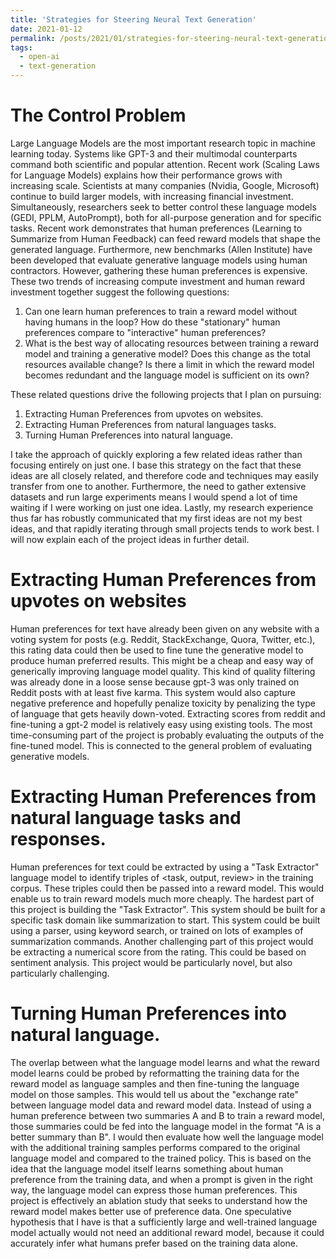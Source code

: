 ```yaml
---
title: 'Strategies for Steering Neural Text Generation'
date: 2021-01-12
permalink: /posts/2021/01/strategies-for-steering-neural-text-generation
tags:
  - open-ai
  - text-generation
---
```


<!---
# Outline
- Thesis: Steering language models is a high leverage problem, and I have identified a few reasonable strategies to explore.
  - language models are receiving increasing focus.
    - The Scaling Laws papers strongly suggest that increased investment should continue to reduce the loss of the generative models
    - The Learning to Summarize from Human Feedback paper suggests that human labeled data sets can improve the specific task performance of the generative model.
    - These human labeled datasets are expensive to curate because they require motivated human effort over an extended period of time.
  - A couple of natural questions emerge:
    1. Can one learn human preferences to train a reward model without having humans in the loop? How do these "offline" human preferences compare to "online" human preferences?
    2. What is the best way of allocating resources between training a reward model and training a generative model? Does this change as the total resources available change? Is there a limit in which the reward model becomes redundant and the language model is sufficient on its own?
  - I'll explore some strategies for exploring the questions:
    1. Human preferences for text have already been given on any website with a voting system for posts (e.g. Reddit, StackExchange, Quora, Twitter, etc.), this rating data could then be used to fine tune the generative model to produce human preferred results. This might be a cheap and easy way of generically improving language model quality.
       - This kind of quality filtering was already done in a loose sense because gpt-3 was only trained on Reddit posts with at least five karma.
       - This system would also capture negative preference and hopefully penalize toxicity by penalizing the type of language that gets heavily down-voted.
       - Extracting scores from reddit and fine-tuning a gpt-2 model is relatively easy using existing tools.
       - The most time-consuming part of the project is probably evaluating the outputs of the fine-tuned model. This is connected to the general problem of evaluating generative models.
    2. Human preferences for text could be extracted by using a "Task Extractor" language model to identify triples of <task, output, review> in the training corpus. These triples could then be passed into a reward model. This would enable us to train reward models much more cheaply.
       - The hardest part of this project is building the "Task Extractor". This system should be built for a specific task domain like summarization to start. This system could be built using a parser, using keyword search, or trained on lots of examples of summarization commands.
       - Another challenging part of this project would be extracting a numerical score from the rating. This could be based on sentiment analysis.
       - This project would be particularly novel, but also particularly challenging.
    3. The overlap between what the language model learns and what the reward model learns could be probed by reformatting the training data for the reward model as language samples and then fine-tuning the language model on those samples. This would tell us about the "exchange rate" between language model data and reward model data.
       - Instead of using a human preference between two summaries A and B to train a reward model, those summaries could be fed into the language model in the format "A is a better summary than B". I would then evaluate how well the language model with the additional training samples performs compared to the original language model and compared to the trained policy.
       - This is based on the idea that the language model itself learns something about human preference from the training data, and when a prompt is given in the right way, the language model can express those human preferences.
       - This project is effectively an ablation study that seeks to understand how the reward model makes better use of preference data.
       - One speculative hypothesis that I have is that a sufficiently large and well-trained language model actually would not need an additional reward model, because it could accurately infer what humans prefer based on the training data alone.
-->

# The Control Problem

Large Language Models are the most important research topic in machine learning today.
Systems like GPT-3 and their multimodal counterparts command both scientific and popular attention.
Recent work (Scaling Laws for Language Models) explains how their performance grows with increasing scale.
Scientists at many companies (Nvidia, Google, Microsoft) continue to build larger models, with increasing financial investment.
Simultaneously, researchers seek to better control these language models (GEDI, PPLM, AutoPrompt), both for all-purpose generation and for specific tasks.
Recent work demonstrates that human preferences (Learning to Summarize from Human Feedback) can feed reward models that shape the generated language.
Furthermore, new benchmarks (Allen Institute) have been developed that evaluate generative language models using human contractors.
However, gathering these human preferences is expensive.
These two trends of increasing compute investment and human reward investment together suggest the following questions:
1. Can one learn human preferences to train a reward model without having humans in the loop? How do these "stationary" human preferences compare to "interactive" human preferences?
2. What is the best way of allocating resources between training a reward model and training a generative model? Does this change as the total resources available change? Is there a limit in which the reward model becomes redundant and the language model is sufficient on its own?

These related questions drive the following projects that I plan on pursuing:
1. Extracting Human Preferences from upvotes on websites.
2. Extracting Human Preferences from natural languages tasks.
3. Turning Human Preferences into natural language.

I take the approach of quickly exploring a few related ideas rather than focusing entirely on just one.
I base this strategy on the fact that these ideas are all closely related, and therefore code and techniques may easily transfer from one to another.
Furthermore, the need to gather extensive datasets and run large experiments means I would spend a lot of time waiting if I were working on just one idea.
Lastly, my research experience thus far has robustly communicated that my first ideas are not my best ideas, and that rapidly iterating through small projects tends to work best.
I will now explain each of the project ideas in further detail.

# Extracting Human Preferences from upvotes on websites

Human preferences for text have already been given on any website with a voting system for posts (e.g. Reddit, StackExchange, Quora, Twitter, etc.), this rating data could then be used to fine tune the generative model to produce human preferred results.
This might be a cheap and easy way of generically improving language model quality.
This kind of quality filtering was already done in a loose sense because gpt-3 was only trained on Reddit posts with at least five karma.
This system would also capture negative preference and hopefully penalize toxicity by penalizing the type of language that gets heavily down-voted.
Extracting scores from reddit and fine-tuning a gpt-2 model is relatively easy using existing tools.
The most time-consuming part of the project is probably evaluating the outputs of the fine-tuned model. This is connected to the general problem of evaluating generative models.

# Extracting Human Preferences from natural language tasks and responses.

Human preferences for text could be extracted by using a "Task Extractor" language model to identify triples of <task, output, review> in the training corpus.
These triples could then be passed into a reward model.
This would enable us to train reward models much more cheaply.
The hardest part of this project is building the "Task Extractor".
This system should be built for a specific task domain like summarization to start.
This system could be built using a parser, using keyword search, or trained on lots of examples of summarization commands.
Another challenging part of this project would be extracting a numerical score from the rating. This could be based on sentiment analysis.
This project would be particularly novel, but also particularly challenging.

# Turning Human Preferences into natural language.

The overlap between what the language model learns and what the reward model learns could be probed by reformatting the training data for the reward model as language samples and then fine-tuning the language model on those samples.
This would tell us about the "exchange rate" between language model data and reward model data.
Instead of using a human preference between two summaries A and B to train a reward model, those summaries could be fed into the language model in the format "A is a better summary than B".
I would then evaluate how well the language model with the additional training samples performs compared to the original language model and compared to the trained policy.
This is based on the idea that the language model itself learns something about human preference from the training data, and when a prompt is given in the right way, the language model can express those human preferences.
This project is effectively an ablation study that seeks to understand how the reward model makes better use of preference data.
One speculative hypothesis that I have is that a sufficiently large and well-trained language model actually would not need an additional reward model, because it could accurately infer what humans prefer based on the training data alone.



